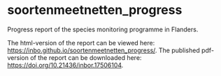 # soortenmeetnetten_progress
Progress report of the species monitoring programme in Flanders. 

The html-version of the report can be viewed here: https://inbo.github.io/soortenmeetnetten_progress/.
The published pdf-version of the report can be downloaded here: https://doi.org/10.21436/inbor.17506104.
